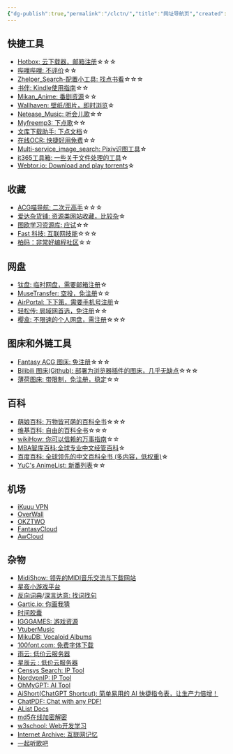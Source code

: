 ```yaml
---
{"dg-publish":true,"permalink":"/clctn/","title":"网址导航页","created":"","updated":""}
---
```


## 快捷工具
- [Hotbox: 云下载器，邮箱注册](https://www.hotbox.fun/)☆☆☆
- [哔哩哔哩: 不评价](https://www.bilibili.com/)☆☆
- [Zhelper_Search-配置小工具: 找点书看](https://tool.ssdown.org/)☆☆☆
- [书伴: Kindle使用指南](https://bookfere.com/tools)☆☆
- [Mikan_Anime: 番剧资源](https://mikanani.me/)☆☆
- [Wallhaven: 壁纸/图片，即时浏览](https://wallhaven.cc/)☆
- [Netease_Music: 听会儿歌](https://music.163.com/)☆☆
- [Myfreemp3: 下点歌](https://tool.liumingye.cn/music/?page=searchPage#/)☆☆
- [文库下载助手: 下点文档](https://imwcr.cn/api/GetDocumentText/)☆
- [在线OCR: 快捷好用免费](https://ocr.wdku.net/)☆☆
- [Multi-service_image_search: Pixiv识图工具](http://www.iqdb.org/)☆
- [it365工具箱: 一些关于文件处理的工具](https://it365.abctool.info/zh-cn/)☆
- [Webtor.io: Download and play torrents](https://webtor.io/)☆
## 收藏
- [ACG喵导航: 二次元高手](https://www.miaoaaa.com/)☆☆☆
- [爱达杂货铺: 资源类网站收藏，比较杂](https://adzhp.xyz/)☆
- [图欧学习资源库: 应试](https://tuostudy.com/)☆☆
- [Fast 科技: 互联网技能](https://fastkj.github.io/)☆☆☆
- [柏码：非常好编程社区](https://itbaima.net/)☆☆

## 网盘
- [钛盘: 临时网盘，需要邮箱注册](https://www.tmp.link/)☆
- [MuseTransfer: 空投，免注册](https://musetransfer.com/)☆☆
- [AirPortal: 下下策，需要手机号注册](https://airportal.cn/)☆
- [轻松传: 局域网首选，免注册](https://easychuan.cn/)☆☆
- [樱盒: 不限速的个人网盘，需注册](https://sakuradrive.com)☆☆☆
## 图床和外链工具
- [Fantasy ACG 图床: 免注册](https://img.xhacgn.com/)☆☆☆
- [Bilibili 图床(Github): 部署为浏览器插件的图床，几乎无缺点](https://github.com/liuchuana/BilibiliPicBed)☆☆☆
- [薄荷图床: 带限制，免注册，稳定](https://riyugo.com/index.php)☆☆
## 百科
- [萌娘百科: 万物皆可萌的百科全书](https://zh.moegirl.org.cn/Mainpage)☆☆☆
- [维基百科: 自由的百科全书](https://zh.wikipedia.org)☆☆☆
- [wikiHow: 你可以信赖的万事指南](https://zh.wikihow.com)☆☆
- [MBA智库百科:全球专业中文经管百科](https://wiki.mbalib.com)☆
- [百度百科: 全球领先的中文百科全书 (多内容，低权重)](https://baike.baidu.com/)☆
- [YuC's AnimeList: 新番列表](https://yuc.wiki/)☆☆
## 机场
- [iKuuu VPN](https://ikuuu.me/)
- [OverWall](https://overwall.run/)
- [OKZTWO](https://okztwo.com/)
- [FantasyCloud](https://1.fantasycloud.cc/register?aff=l7K1cGj9)
- [AwCloud](https://www.awcloud.life/#/register?code=6jEPN2tX)
## 杂物
- [MidiShow: 领先的MIDI音乐交流与下载网站](https://www.midishow.com/)
- [星夜小游戏平台](https://xingye.me/game/index.php)
- [反向词典](https://wantwords.net/)/[深言达意: 找词找句](https://www.shenyandayi.com/)
- [Gartic.io: 你画我猜](https://gartic.io/)
- [时间胶囊](http://p.timepill.net/)
- [IGGGAMES: 游戏资源](https://igg-games.com/)
- [VtuberMusic](https://vtbmusic.com/home)
- [MikuDB: Vocaloid Albums](https://mikudb.moe/)
- [100font.com: 免费字体下载](https://www.100font.com/)
- [雨云: 低价云服务器](https://www.rainyun.com/home)
- [星辰云 : 低价云服务器](https://starxn.com/login)
- [Censys Search: IP Tool](https://search.censys.io/)
- [NordvpnIP: IP Tool](https://nordvpn.com/zh/ip-lookup/)
- [OhMyGPT: AI Tool](https://www.ohmygpt.com/)
- [AiShort(ChatGPT Shortcut): 简单易用的 AI 快捷指令表，让生产力倍增！](https://www.aishort.top/)
- [ChatPDF: Chat with any PDF!](https://www.chatpdf.com/)
- [AList Docs](https://alist.nn.ci/)
- [md5在线加密解密](https://md5.cn/)
- [w3school: Web开发学习](https://www.w3school.com.cn/)
- [Internet Archive: 互联网记忆](https://archive.org/)
- [一起听歌吧](https://music.alang.run/#/)
